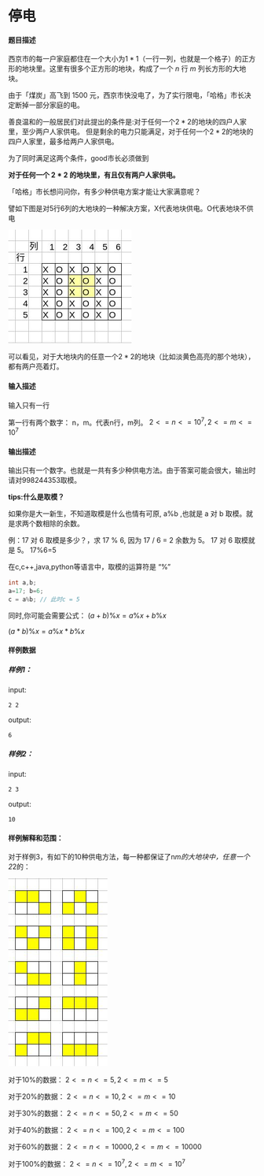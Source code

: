 # 停电

#### 题目描述

西京市的每一户家庭都住在一个大小为$1*1$（一行一列，也就是一个格子）的正方形的地块里。这里有很多个正方形的地块，构成了一个 $n$ 行 $m$ 列长方形的大地块。

由于「煤炭」高飞到 1500 元，西京市快没电了，为了实行限电，「哈格」市长决定断掉一部分家庭的电。

善良温和的一般居民们对此提出的条件是:对于任何一个$2*2$的地块的四户人家里，至少两户人家供电。
但是剩余的电力只能满足，对于任何一个$2*2$的地块的四户人家里，最多给两户人家供电。

为了同时满足这两个条件，good市长必须做到

**对于任何一个 $2*2$ 的地块里，有且仅有两户人家供电。**

「哈格」市长想问问你，有多少种供电方案才能让大家满意呢？

譬如下图是对5行6列的大地块的一种解决方案，X代表地块供电。O代表地块不供电

![](A.jpg)

可以看见，对于大地块内的任意一个$2*2$的地块（比如淡黄色高亮的那个地块），都有两户亮着灯。



#### 输入描述
输入只有一行

第一行有两个数字： n，m。代表n行，m列。
$2<=n<=10^7,2<=m<=10^7$

#### 输出描述
输出只有一个数字。也就是一共有多少种供电方法。由于答案可能会很大，输出时请对998244353取模。

**tips:什么是取模？**

如果你是大一新生，不知道取模是什么也情有可原, a%b ,也就是 a 对 b 取模。就是求两个数相除的余数。

例：17 对 6 取模是多少？，求 17 % 6, 因为 17 / 6 = 2 余数为 5。 17 对 6 取模就是 5。 17%6=5

在c,c++,java,python等语言中，取模的运算符是 “%”
``` c++
int a,b;
a=17; b=6;
c = a%b; // 此时c = 5
```

同时,你可能会需要公式：
$(a+b) \%x = a\%x + b\%x$

$(a*b)\%x = a\%x * b\%x$

#### 样例数据

##### 样例1：
input:
```
2 2
```
output:
```
6
```

##### 样例2：
input:
```
2 3
```
output:
```
10
```

#### 样例解释和范围：
对于样例3，有如下的10种供电方法，每一种都保证了n*m的大地块中，任意一个2*2的：

![](B.jpg)

对于10%的数据：
$2<=n<=5,2<=m<=5$

对于20%的数据：
$2<=n<=10,2<=m<=10$

对于30%的数据：
$2<=n<=50,2<=m<=50$

对于40%的数据：
$2<=n<=100,2<=m<=100$

对于60%的数据：
$2<=n<=10000,2<=m<=10000$

对于100%的数据：
$2<=n<=10^7,2<=m<=10^7$
